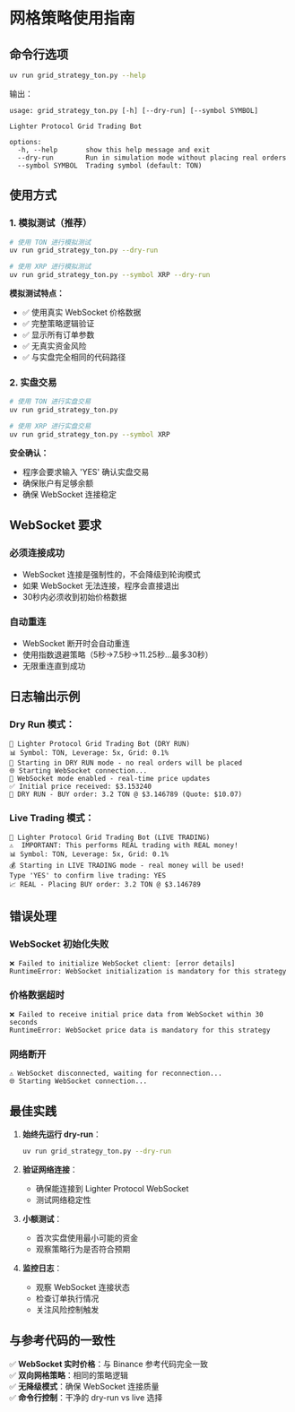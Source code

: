 # 网格策略使用指南

## 命令行选项

```bash
uv run grid_strategy_ton.py --help
```

输出：
```
usage: grid_strategy_ton.py [-h] [--dry-run] [--symbol SYMBOL]

Lighter Protocol Grid Trading Bot

options:
  -h, --help       show this help message and exit
  --dry-run        Run in simulation mode without placing real orders
  --symbol SYMBOL  Trading symbol (default: TON)
```

## 使用方式

### 1. 模拟测试（推荐）
```bash
# 使用 TON 进行模拟测试
uv run grid_strategy_ton.py --dry-run

# 使用 XRP 进行模拟测试
uv run grid_strategy_ton.py --symbol XRP --dry-run
```

**模拟测试特点：**
- ✅ 使用真实 WebSocket 价格数据
- ✅ 完整策略逻辑验证
- ✅ 显示所有订单参数
- ✅ 无真实资金风险
- ✅ 与实盘完全相同的代码路径

### 2. 实盘交易
```bash
# 使用 TON 进行实盘交易
uv run grid_strategy_ton.py

# 使用 XRP 进行实盘交易
uv run grid_strategy_ton.py --symbol XRP
```

**安全确认：**
- 程序会要求输入 'YES' 确认实盘交易
- 确保账户有足够余额
- 确保 WebSocket 连接稳定

## WebSocket 要求

### 必须连接成功
- WebSocket 连接是强制性的，不会降级到轮询模式
- 如果 WebSocket 无法连接，程序会直接退出
- 30秒内必须收到初始价格数据

### 自动重连
- WebSocket 断开时会自动重连
- 使用指数退避策略（5秒->7.5秒->11.25秒...最多30秒）
- 无限重连直到成功

## 日志输出示例

### Dry Run 模式：
```
🤖 Lighter Protocol Grid Trading Bot (DRY RUN)
📊 Symbol: TON, Leverage: 5x, Grid: 0.1%
🧪 Starting in DRY RUN mode - no real orders will be placed
🌐 Starting WebSocket connection...
📡 WebSocket mode enabled - real-time price updates
✅ Initial price received: $3.153240
🔄 DRY RUN - BUY order: 3.2 TON @ $3.146789 (Quote: $10.07)
```

### Live Trading 模式：
```
🤖 Lighter Protocol Grid Trading Bot (LIVE TRADING)  
⚠️  IMPORTANT: This performs REAL trading with REAL money!
📊 Symbol: TON, Leverage: 5x, Grid: 0.1%
💰 Starting in LIVE TRADING mode - real money will be used!
Type 'YES' to confirm live trading: YES
📈 REAL - Placing BUY order: 3.2 TON @ $3.146789
```

## 错误处理

### WebSocket 初始化失败
```
❌ Failed to initialize WebSocket client: [error details]
RuntimeError: WebSocket initialization is mandatory for this strategy
```

### 价格数据超时
```
❌ Failed to receive initial price data from WebSocket within 30 seconds
RuntimeError: WebSocket price data is mandatory for this strategy
```

### 网络断开
```
⚠️ WebSocket disconnected, waiting for reconnection...
🌐 Starting WebSocket connection...
```

## 最佳实践

1. **始终先运行 dry-run**：
   ```bash
   uv run grid_strategy_ton.py --dry-run
   ```

2. **验证网络连接**：
   - 确保能连接到 Lighter Protocol WebSocket
   - 测试网络稳定性

3. **小额测试**：
   - 首次实盘使用最小可能的资金
   - 观察策略行为是否符合预期

4. **监控日志**：
   - 观察 WebSocket 连接状态
   - 检查订单执行情况
   - 关注风险控制触发

## 与参考代码的一致性

✅ **WebSocket 实时价格**：与 Binance 参考代码完全一致  
✅ **双向网格策略**：相同的策略逻辑  
✅ **无降级模式**：确保 WebSocket 连接质量  
✅ **命令行控制**：干净的 dry-run vs live 选择